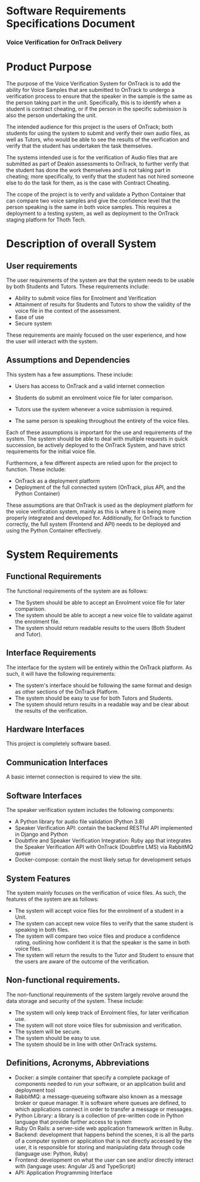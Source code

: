 # Software Requirements Specifications Document

### Voice Verification for OnTrack Delivery

# Product Purpose

The purpose of the Voice Verification System for OnTrack is to add the ability for Voice Samples
that are submitted to OnTrack to undergo a verification process to ensure that the speaker in the
sample is the same as the person taking part in the unit. Specifically, this is to identify when a
student is contract cheating, or if the person in the specific submission is also the person
undertaking the unit.

The intended audience for this project is the users of OnTrack; both students for using the system
to submit and verify their own audio files, as well as Tutors, who would be able to see the results
of the verification and verify that the student has undertaken the task themselves.

The systems intended use is for the verification of Audio files that are submitted as part of Deakin
assessments to OnTrack, to further verify that the student has done the work themselves and is not
taking part in cheating; more specifically, to verify that the student has not hired someone else to
do the task for them, as is the case with Contract Cheating.

The ccope of the project is to verify and validate a Python Container that can compare two voice
samples and give the confidence level that the person speaking is the same in both voice samples.
This requires a deployment to a testing system, as well as deployment to the OnTrack staging
platform for Thoth Tech.

# Description of overall System

## User requirements

The user requirements of the system are that the system needs to be usable by both Students and
Tutors. These requirements include:

- Ability to submit voice files for Enrolment and Verification
- Attainment of results for Students and Tutors to show the validity of the voice file in the
  context of the assessment.
- Ease of use
- Secure system

These requirements are mainly focused on the user experience, and how the user will interact with
the system.

## Assumptions and Dependencies

This system has a few assumptions. These include:

- Users has access to OnTrack and a valid internet connection

- Students do submit an enrolment voice file for later comparison.
- Tutors use the system whenever a voice submission is required.
- The same person is speaking throughout the entirety of the voice files.

Each of these assumptions is important for the use and requirements of the system. The system should
be able to deal with multiple requests in quick succession, be actively deployed to the OnTrack
System, and have strict requirements for the initial voice file.

Furthermore, a few different aspects are relied upon for the project to function. These include:

- OnTrack as a deployment platform
- Deployment of the full connected system (OnTrack, plus API, and the Python Container)

These assumptions are that OnTrack is used as the deployment platform for the voice verification
system, mainly as this is where it is being more properly integrated and developed for.
Additionally, for OnTrack to function correctly, the full system (Frontend and API) needs to be
deployed and using the Python Container effectively.

# System Requirements

## Functional Requirements

The functional requirements of the system are as follows:

- The System should be able to accept an Enrolment voice file for later comparison.
- The system should be able to accept a new voice file to validate against the enrolment file.
- The system should return readable results to the users (Both Student and Tutor).

## Interface Requirements

The interface for the system will be entirely within the OnTrack platform. As such, it will have the
following requirements:

- The system&#39;s interface should be following the same format and design as other sections of the
  OnTrack Platform.
- The system should be easy to use for both Tutors and Students.
- The system should return results in a readable way and be clear about the results of the
  verification.

## Hardware Interfaces

This project is completely software based.

## Communication Interfaces

A basic internet connection is required to view the site.

## Software Interfaces

The speaker verification system includes the following components:

- A Python library for audio file validation (Python 3.8)
- Speaker Verification API: contain the backend RESTful API implemented in Django and Python
- Doubtfire and Speaker Verification Integration: Ruby app that integrates the Speaker Verification
  API with OnTrack (Doubtfire LMS) via RabbitMQ queue
- Docker-compose: contain the most likely setup for development setups

## System Features

The system mainly focuses on the verification of voice files. As such, the features of the system
are as follows:

- The system will accept voice files for the enrolment of a student in a Unit.
- The system can accept new voice files to verify that the same student is speaking in both files.
- The system will compare two voice files and produce a confidence rating, outlining how confident
  it is that the speaker is the same in both voice files.
- The system will return the results to the Tutor and Student to ensure that the users are aware of
  the outcome of the verification.

## Non-functional requirements.

The non-functional requirements of the system largely revolve around the data storage and security
of the system. These include:

- The system will only keep track of Enrolment files, for later verification use.
- The system will not store voice files for submission and verification.
- The system will be secure.
- The system should be easy to use.
- The system should be in line with other OnTrack systems.

## Definitions, Acronyms, Abbreviations

- Docker: a simple container that specify a complete package of components needed to run your
  software, or an application build and deployment tool
- RabbitMQ: a message-queueing software also known as a message broker or queue manager. It is
  software where queues are defined, to which applications connect in order to transfer a message or
  messages.
- Python Library: a library is a collection of pre-written code in Python language that provide
  further access to system
- Ruby On Rails: a server-side web application framework written in Ruby.
- Backend: development that happens behind the scenes, it is all the parts of a computer system or
  application that is not directly accessed by the user, it is responsible for storing and
  manipulating data through code (language use: Python, Ruby)
- Frontend: development on what the user can see and/or directly interact with (language uses:
  Angular JS and TypeScript)
- API: Application Programming Interface
